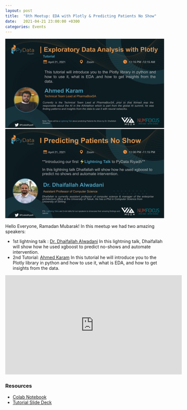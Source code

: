 ```yaml
---
layout: post
title:  "8th Meetup: EDA with Plotly & Predicting Patients No Show"
date:   2021-04-21 23:00:00 +0300
categories: Events
---
```



<img src="/assets/images/PyData Ahmed.jpg" alt="meetup" >
<img src="/assets/images/PyData Dhaifallah.jpeg" alt="meetup" >



<p>
   Hello Everyone,
   Ramadan Mubarak!
   In this meetup we had two amazing speakers:
   <ul>
   <li>1st lightning talk :
   <a href="https://twitter.com/dAlwadani">Dr. Dhaifallah Alwadani</a>
   In this lightning talk, Dhaifallah will show how he used xgboost to predict no-shows and automate intervention.</li>
   <li>2nd Tutorial:
   <a href="https://twitter.com/ahmedevelop"> Ahmed Karam</a>
   In this tutorial he will introduce you to the Plotly library in python and how to use it, what is EDA, and how to get insights from the data.</li>
   </ul>
</p>



<iframe width="560" height="315" src="https://www.youtube.com/embed/TTZYbv7pBvs" title="YouTube video player" frameborder="0" allow="accelerometer; autoplay; clipboard-write; encrypted-media; gyroscope; picture-in-picture" allowfullscreen></iframe>


<h3>Resources</h3>
<ul>
<li><a href="https://colab.research.google.com/drive/1yvDZkZlZe1SYfNkwsyGVubVaxcJX-pZu?usp=sharing">Colab Notebook </a></li>
<li><a href="https://drive.google.com/file/d/1Ur4FRb10AjanLXCqGTuik0WSnXsZSXuZ/view">Tutorial Slide Deck</a></li>
</ul>
